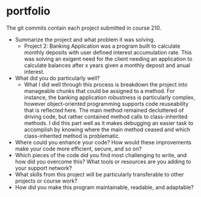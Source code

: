# portfolio
The git commits contain each project submitted in course 210.
- Summarize the project and what problem it was solving.
  - Project 2: Banking Application was a program built to calculate monthly deposits with user defined interest accumulation rate. This was solving an exigent need for the client needing an application to calculate balances after x years given a monthly deposit and anual interest.
- What did you do particularly well?
   - What I did well through this process is breakdown the project into manageable chunks that could be assigned to a method. For instance, the banking application robustness is particularly complex, however object-oriented programming supports code reuseability that is reflected here. The main method remained decluttered of driving code, but rather contained method calls to class-inherited methods. I did this part well as it makes debugging an easier task to accomplish by knowing where the main method ceased and which class-inherited method is problematic.
- Where could you enhance your code? How would these improvements make your code more efficient, secure, and so on?
- Which pieces of the code did you find most challenging to write, and how did you overcome this? What tools or resources are you adding to your support network?
- What skills from this project will be particularly transferable to other projects or course work?
- How did you make this program maintainable, readable, and adaptable?
